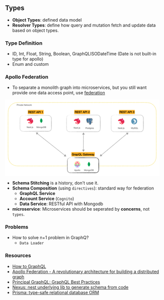 ## Types
- **Object Types**: defined data model
- **Resolver Types**: define how query and mutation fetch and update data based on object types.
### Type Definition
- ID, Int, Float, String, Boolean, GraphQLISODateTime (Date is not built-in type for apollo)
- Enum and custom
### Apollo Federation
- To separate a monolith graph into microservices, but you still want provide one data access point, use [federation](https://www.apollographql.com/blog/apollo-federation-f260cf525d21/)
<p align="center"><img style="display: block; width: 600px; margin: 0 auto;" src=img/2020-12-04-22-00-55.png alt="no image found"></p>

- **Schema Stitching** is a history, don't use it.
- **Schema Composition** (using `directives`): standard way for federation
  - **GraphQL Service**
  - **Account Service** (`Cognito`)
  - **Data Service**: RESTful API with Mongodb
- **microservice**: Microservices should be seperated by **concerns**, not `types`.

### Problems
- How to solve n+1 problem in GraphQ?
  - `Data Loader` 
### Resources
- [How to GraphQL](https://www.howtographql.com/basics/3-big-picture/)
- [Apollo Federation - A revolutionary architecture for building a distributed graph](https://www.youtube.com/watch?v=lRI0HfXBAm8&list=PLE8UH9yEJFs6xzS4u_NZHpq2KBWAy0DcU&index=604)
- [Principal GraphQL: GraphQL Best Practices](https://principledgraphql.com/integrity)
- [Nexus: nest underlying lib to generate schema from code](https://nexusjs.org/)
- [Prisma: type-safe relational database ORM](https://www.prisma.io/docs/concepts/more/comparisons/prisma-and-typeorm#api-comparison)